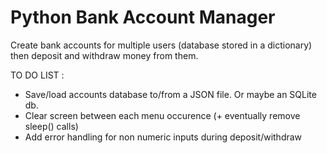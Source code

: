 # Python Bank Account Manager

Create bank accounts for multiple users (database stored in a dictionary) then deposit and withdraw money from them.

TO DO LIST :
- Save/load accounts database to/from a JSON file. Or maybe an SQLite db.
- Clear screen between each menu occurence (+ eventually remove sleep() calls)
- Add error handling for non numeric inputs during deposit/withdraw
